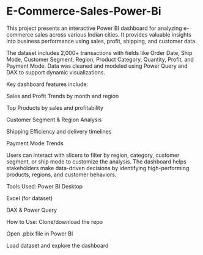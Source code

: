 # E-Commerce-Sales-Power-Bi
This project presents an interactive Power BI dashboard for analyzing e-commerce sales across various Indian cities. It provides valuable insights into business performance using sales, profit, shipping, and customer data.

The dataset includes 2,000+ transactions with fields like Order Date, Ship Mode, Customer Segment, Region, Product Category, Quantity, Profit, and Payment Mode. Data was cleaned and modeled using Power Query and DAX to support dynamic visualizations.

Key dashboard features include:

Sales and Profit Trends by month and region

Top Products by sales and profitability

Customer Segment & Region Analysis

Shipping Efficiency and delivery timelines

Payment Mode Trends

Users can interact with slicers to filter by region, category, customer segment, or ship mode to customize the analysis. The dashboard helps stakeholders make data-driven decisions by identifying high-performing products, regions, and customer behaviors.

Tools Used:
Power BI Desktop

Excel (for dataset)

DAX & Power Query

How to Use:
Clone/download the repo

Open .pbix file in Power BI

Load dataset and explore the dashboard

